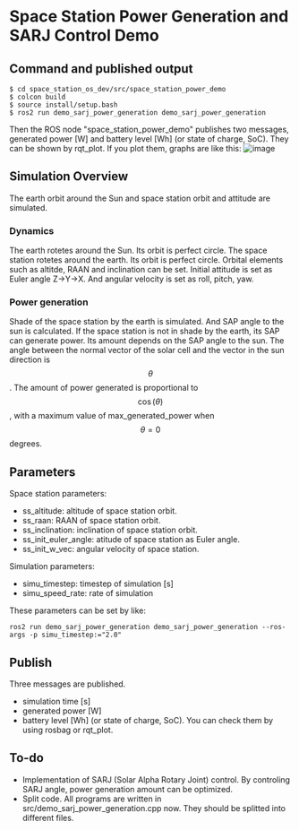 # Space Station Power Generation and SARJ Control Demo

## Command and published output
```
$ cd space_station_os_dev/src/space_station_power_demo
$ colcon build
$ source install/setup.bash
$ ros2 run demo_sarj_power_generation demo_sarj_power_generation
```
Then the ROS node "space_station_power_demo" publishes two messages, generated power [W] and battery level [Wh] (or state of charge, SoC). They can be shown by rqt_plot.
If you plot them, graphs are like this:
![image](https://github.com/user-attachments/assets/6fdb9c3b-9d36-4d80-9cfc-9ae2ba2378f5)

## Simulation Overview
The earth orbit around the Sun and space station orbit and attitude are simulated.
### Dynamics
The earth rotetes around the Sun. Its orbit is perfect circle.
The space station rotetes around the earth. Its orbit is perfect circle. Orbital elements such as altitde, RAAN and inclination can be set. Initial attitude is set as Euler angle Z->Y->X. And angular velocity is set as roll, pitch, yaw.
### Power generation
Shade of the space station by the earth is simulated.
And SAP angle to the sun is calculated.
If the space station is not in shade by the earth, its SAP can generate power.
Its amount depends on the SAP angle to the sun. The angle between the normal vector of the solar cell and the vector in the sun direction is $$\theta$$. The amount of power generated is proportional to $$\cos(\theta)$$, with a maximum value of max_generated_power when $$\theta=0$$ degrees.

## Parameters
Space station parameters:
- ss_altitude: altitude of space station orbit.
- ss_raan: RAAN of space station orbit.
- ss_inclination: inclination of space station orbit.
- ss_init_euler_angle: atitude of space station as Euler angle.
- ss_init_w_vec: angular velocity of space station.

Simulation parameters:
- simu_timestep: timestep of simulation [s]
- simu_speed_rate: rate of simulation

These parameters can be set by like:
```
ros2 run demo_sarj_power_generation demo_sarj_power_generation --ros-args -p simu_timestep:="2.0"
```

## Publish
Three messages are published.
- simulation time [s]
- generated power [W]
- battery level [Wh] (or state of charge, SoC).
You can check them by using rosbag or rqt_plot.

## To-do
- Implementation of SARJ (Solar Alpha Rotary Joint) control. By controling SARJ angle, power generation amount can be optimized.
- Split code. All programs are written in src/demo_sarj_power_generation.cpp now. They should be splitted into different files.
